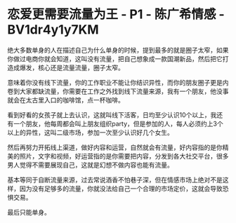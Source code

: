 # 恋爱更需要流量为王 - P1 - 陈广希情感 - BV1dr4y1y7KM

绝大多数单身的人在描述自己为什么单身的时候，提到最多的就是圈子太窄，如果你做过电商你就会知道，这叫没有流量，把自己想象成一款国潮新品，然后把它打造成爆发，核心还是流量流量，圈子太窄。

意味着你没有线下流量，你的工作职业不能让你结识异性，而你的朋友圈子更是内卷到大家都缺流量，你需要在工作之外找到线下流量来源，我有一个朋友，他没事就会在太古里入口的咖啡馆，点一杯咖啡。

看到好看的女孩子就上去认识，这就叫线下活客，日均至少认识10个以上，我还有一个朋友，他每周都会叫上朋友组织party，但是参加的人，每人必须约上3个以上的异性，这叫二级市场，参加一次至少认识好几个女生。

然后再努力开拓线上渠道，做好内容和运营，自然就会有流量，好内容指的是你精美的照片，文字和视频，好运营指的是你需要把内容，分发到各大社交平台，很多男人觉得不需要展现自己，这就是幻想不做内容也能有流量。

基本等同于自断流量来源，过去常说酒香不怕巷子深，但在情感市场上绝对不是这样，因为没有足够多的流量，你就没法给自己一个合理的市场定价，这就会导致恐惧交易。

最后只能单身。
